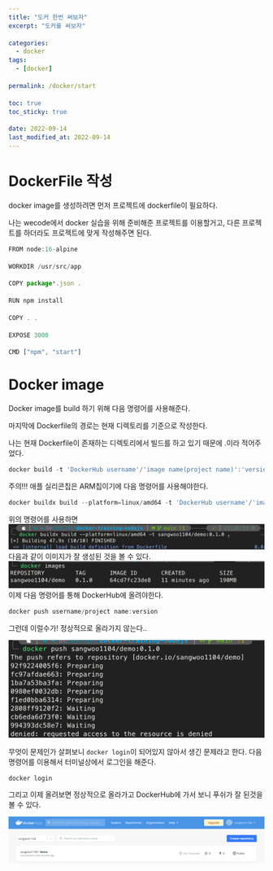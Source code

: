 ```yaml
---
title: "도커 한번 써보자"
excerpt: "도커를 써보자"

categories:
  - docker
tags:
  - [docker]

permalink: /docker/start

toc: true
toc_sticky: true

date: 2022-09-14
last_modified_at: 2022-09-14
---
```


# DockerFile 작성
docker image를 생성하려면 먼저 프로젝트에 dockerfile이 필요하다.

나는 wecode에서 docker 실습을 위해 준비해준 프로젝트를 이용할거고, 다른 프로젝트를 하더라도 프로젝트에 맞게 작성해주면 된다.

```javascript
FROM node:16-alpine

WORKDIR /usr/src/app

COPY package*.json .

RUN npm install

COPY . .

EXPOSE 3000

CMD ["npm", "start"]
```

# Docker image 
Docker image를 build 하기 위해 다음 명령어를 사용해준다.

마지막에 Dockerfile의 경로는 현재 디렉토리를 기준으로 작성한다.

나는 현재 Dockerfile이 존재하는 디렉토리에서 빌드를 하고 있기 때문에 .이라 적어주었다.
```javascript
docker build -t 'DockerHub username'/'image name(project name)':'version' 'Dockerfile path'
```
주의!!! 애플 실리콘칩은 ARM칩이기에 다음 명령어를 사용해야한다.
```javascript
docker buildx build --platform=linux/amd64 -t 'DockerHub username'/'image name(project name)':'version' 'Dockerfile path'
```
위의 명령어를 사용하면
![](../../assets/images/posts_img/Docker/2022-09-14-docker3.png)
다음과 같이 이미지가 잘 생성된 것을 볼 수 있다.
![](../../assets/images/posts_img/Docker/2022-09-14-docker4.png)
이제 다음 명령어를 통해 DockerHub에 올려야한다.

```javascript
docker push username/project name:version
```

그런데 이럴수가! 정상적으로 올라가지 않는다.. 

![](../../assets/images/posts_img/Docker/2022-09-14-docker5.png)

무엇이 문제인가 살펴보니 `docker login`이 되어있지 않아서 생긴 문제라고 한다.
다음 명령어를 이용해서 터미널상에서 로그인을 해준다.
```javascript
docker login
```

그리고 이제 올려보면 정상적으로 올라가고 DockerHub에 가서 보니 푸쉬가 잘 된것을 볼 수 있다.

![](../../assets/images/posts_img/Docker/2022-09-14-docker6.png)